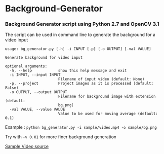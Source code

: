 # Background-Generator  

### Background Generator script using Python 2.7 and OpenCV 3.1


The script can be used in command line to generate the background for a video input

```
usage: bg_generator.py [-h] -i INPUT [-p] [-o OUTPUT] [-val VALUE]

Generate background for video input

optional arguments:
  -h, --help            show this help message and exit
  -i INPUT, --input INPUT
                        Filename of input video (default: None)
  -p, --project         Project images as it is processed (default: False)
  -o OUTPUT, --output OUTPUT
                        Filename for background image with extension (default:
                        bg.png)
  -val VALUE, --value VALUE
                        Value to be used for moving average (default: 0.1)

```

Example : ` python bg_generator.py -i sample/video.mp4 -o sample/bg.png `


Try with `-v 0.01` for more finer background generation


[Sample Video source](https://www.youtube.com/watch?v=GGxQDT4c5TY)